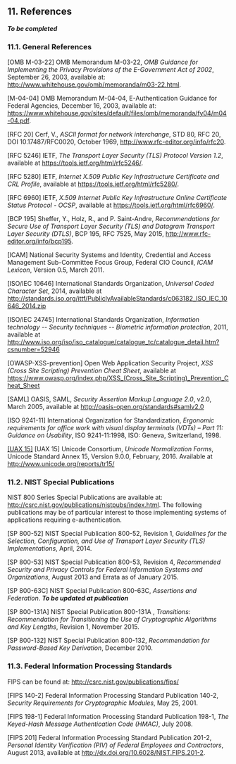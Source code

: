 <a name="references"></a>

## 11. References

***To be completed***

### 11.1. General References

<a name="M-03-22">[OMB M-03-22]</a> OMB Memorandum M-03-22, *OMB Guidance for Implementing the Privacy Provisions of the E-Government Act of 2002*, September 26, 2003, available at: http://www.whitehouse.gov/omb/memoranda/m03-22.html.

<a name="M-04-04">[M-04-04]</a> OMB Memorandum M-04-04, E-Authentication Guidance for Federal Agencies, December 16, 2003, available at: https://www.whitehouse.gov/sites/default/files/omb/memoranda/fy04/m04-04.pdf.

<a name="RFC20">[RFC 20]</a> Cerf, V., *ASCII format for network interchange*, STD 80, RFC 20, DOI 10.17487/RFC0020, October 1969, <http://www.rfc-editor.org/info/rfc20>.

<a name="RFC5246">[RFC 5246]</a> IETF, *The Transport Layer Security (TLS) Protocol Version 1.2*, available at https://tools.ietf.org/html/rfc5246/.

<a name="RFC5280">[RFC 5280]</a> IETF, *Internet X.509 Public Key Infrastructure Certificate and CRL Profile*, available at https://tools.ietf.org/html/rfc5280/.

<a name="RFC6960">[RFC 6960]</a> IETF, *X.509 Internet Public Key Infrastructure Online Certificate Status Protocol - OCSP*, available at https://tools.ietf.org/html/rfc6960/.

<a name="bcp195">[BCP 195]</a> Sheffer, Y., Holz, R., and P. Saint-Andre, *Recommendations for Secure Use of Transport Layer Security (TLS) and Datagram Transport Layer Security (DTLS)*, BCP 195, RFC 7525, May 2015, <http://www.rfc-editor.org/info/bcp195>.

<a name="ICAM">[ICAM]</a> National Security Systems and Identity, Credential and Access Management Sub-Committee Focus Group, Federal CIO Council, *ICAM Lexicon*, Version 0.5, March 2011.

<a name="ISOIEC10646">[ISO/IEC 10646]</a> International Standards Organization, *Universal Coded Character Set*, 2014, available at http://standards.iso.org/ittf/PubliclyAvailableStandards/c063182_ISO_IEC_10646_2014.zip

<a name="ISO24745">[ISO/IEC 24745]</a> International Standards Organization, *Information technology -- Security techniques -- Biometric information protection*, 2011, available at http://www.iso.org/iso/iso_catalogue/catalogue_tc/catalogue_detail.htm?csnumber=52946

<a name="OWASP-XSS-prevention">[OWASP-XSS-prevention]</a> Open Web Application Security Project, *XSS (Cross Site Scripting) Prevention Cheat Sheet*, available at https://www.owasp.org/index.php/XSS_(Cross_Site_Scripting)_Prevention_Cheat_Sheet

<a name="SAML">[SAML]</a> OASIS, SAML, *Security Assertion Markup Language 2.0*, v2.0, March 2005, available at http://oasis-open.org/standards#samlv2.0

<a name="ISO9241-11">[ISO 9241-11]</a> International Organization for Standardization, *Ergonomic requirements for office work with visual display terminals (VDTs) – Part 11: Guidance on Usability*, ISO 9241-11:1998, ISO: Geneva, Switzerland, 1998.

[[UAX 15]](#UAX15)
<a name="UAX15">[UAX 15]</a> Unicode Consortium, *Unicode Normalization Forms*, Unicode Standard Annex 15, Version 9.0.0, February, 2016. Available at http://www.unicode.org/reports/tr15/

### 11.2. NIST Special Publications

NIST 800 Series Special Publications are available at: <http://csrc.nist.gov/publications/nistpubs/index.html>. The following publications may be of particular interest to those implementing systems of applications requiring e-authentication.

<a name="SP800-52">[SP 800-52]</a> NIST Special Publication 800-52, Revision 1, *Guidelines for the Selection, Configuration, and Use of Transport Layer Security (TLS) Implementations*, April, 2014.

<a name="SP800-53">[SP 800-53]</a> NIST Special Publication 800-53, Revision 4, *Recommended Security and Privacy Controls for Federal Information Systems and Organizations*, August 2013 and Errata as of January 2015.

<a name="SP800-63C">[SP 800-63C]</a> NIST Special Publication 800-63C, *Assertions and Federation*. ***To be updated at publication***

<a name="SP800-131A">[SP 800-131A]</a> NIST Special Publication 800-131A , *Transitions: Recommendation for Transitioning the Use of Cryptographic Algorithms and Key Lengths*, Revision 1, November 2015.

<a name="SP800-132">[SP 800-132]</a> NIST Special Publication 800-132, *Recommendation for Password-Based Key Derivation*, December 2010.

### 11.3. Federal Information Processing Standards

FIPS can be found at: http://csrc.nist.gov/publications/fips/

<a name="FIPS140-2">[FIPS 140-2]</a> Federal Information Processing Standard Publication 140-2, *Security Requirements for Cryptographic Modules*, May 25, 2001.

<a name="FIPS198-1">[FIPS 198-1]</a> Federal Information Processing Standard Publication 198-1, *The Keyed-Hash Message Authentication Code (HMAC)*, July 2008.

<a name="FIPS201">[FIPS 201]</a> Federal Information Processing Standard Publication 201-2, *Personal Identity Verification (PIV) of Federal Employees and Contractors*, August 2013, available at <http://dx.doi.org/10.6028/NIST.FIPS.201-2>.
